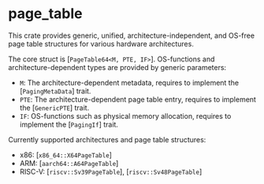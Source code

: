# page_table

This crate provides generic, unified, architecture-independent, and OS-free page table structures for various hardware architectures.

The core struct is [`PageTable64<M, PTE, IF>`]. OS-functions and architecture-dependent types are provided by generic parameters:

- `M`: The architecture-dependent metadata, requires to implement the [`PagingMetaData`] trait.
- `PTE`: The architecture-dependent page table entry, requires to implement the [`GenericPTE`] trait.
- `IF`: OS-functions such as physical memory allocation, requires to implement the [`PagingIf`] trait.

Currently supported architectures and page table structures:

- x86: [`x86_64::X64PageTable`]
- ARM: [`aarch64::A64PageTable`]
- RISC-V: [`riscv::Sv39PageTable`], [`riscv::Sv48PageTable`]
